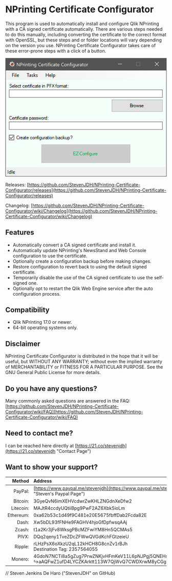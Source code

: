 # NPrinting Certificate Configurator
This program is used to automatically install and configure Qlik NPrinting with a CA signed certificate automatically. There are various steps needed to do this manually, including converting the certificate to the correct format with OpenSSL, but these steps and or folder locations will vary depending on the version you use. NPrinting Certificate Configurator takes care of these error-prone steps with a click of a button.

![Program Screenshot](https://github.com/StevenJDH/NPrinting-Certificate-Configurator/raw/master/ncc-ss.jpg "Screenshot")

Releases: [https://github.com/StevenJDH/NPrinting-Certificate-Configurator/releases](https://github.com/StevenJDH/NPrinting-Certificate-Configurator/releases)

Changelog: [https://github.com/StevenJDH/NPrinting-Certificate-Configurator/wiki/Changelog](https://github.com/StevenJDH/NPrinting-Certificate-Configurator/wiki/Changelog)

## Features
* Automatically convert a CA signed certificate and install it.
* Automatically update NPrinting's NewsStand and Web Console configuration to use the certificate.
* Optionally create a configuration backup before making changes.
* Restore configuration to revert back to using the default signed certificate.
* Temporarily disable the use of the CA signed certificate to use the self-signed one.
* Optionally opt to restart the Qlik Web Engine service after the auto configuration process.

## Compatibility
* Qlik NPrinting 17.0 or newer.
* 64-bit operating systems only.

## Disclaimer
NPrinting Certificate Configurator is distributed in the hope that it will be useful, but WITHOUT ANY WARRANTY; without even the implied warranty of MERCHANTABILITY or FITNESS FOR A PARTICULAR PURPOSE. See the GNU General Public License for more details.

## Do you have any questions?
Many commonly asked questions are answered in the FAQ:
[https://github.com/StevenJDH/NPrinting-Certificate-Configurator/wiki/FAQ](https://github.com/StevenJDH/NPrinting-Certificate-Configurator/wiki/FAQ)

## Need to contact me?
I can be reached here directly at [https://21.co/stevenjdh](https://21.co/stevenjdh "Contact Page")

## Want to show your support?

|Method       | Address                                                                                                    |
|------------:|:-----------------------------------------------------------------------------------------------------------|
|PayPal:      | [https://www.paypal.me/stevenjdh](https://www.paypal.me/stevenjdh "Steven's Paypal Page")                  |
|Bitcoin:     | 3GyeQvN6imXEHVcdwrZwKHLZNGdnXeDfw2                                                                         |
|Litecoin:    | MAJtR4ccdyUQtiiBpg9PwF2AZ6Xbk5ioLm                                                                         |
|Ethereum:    | 0xa62b53c1d49f9C481e20E5675fbffDab2Fcda82E                                                                 |
|Dash:        | Xw5bDL93fFNHe9FAGHV4hjoGfDpfwsqAAj                                                                         |
|Zcash:       | t1a2Kr3jFv8WksgPBcMZFwiYM8Hn5QCMAs5                                                                        |
|PIVX:        | DQq2qeny1TveZDcZFWwQVGdKchFGtzeieU                                                                         |
|Ripple:      | rLHzPsX6oXkzU2qL12kHCH8G8cnZv1rBJh<br />Destination Tag: 2357564055                                        |
|Monero:      | 4GdoN7NCTi8a5gZug7PrwZNKjvHFmKeV11L6pNJPgj5QNEHsN6eeX3D<br />&#8618;aAQFwZ1ufD4LYCZKArktt113W7QjWvQ7CWDXrwM8yCGgEdhV3Wt|


// Steven Jenkins De Haro ("StevenJDH" on GitHub)
